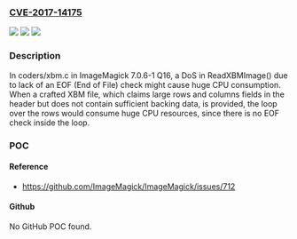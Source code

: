 ### [CVE-2017-14175](https://cve.mitre.org/cgi-bin/cvename.cgi?name=CVE-2017-14175)
![](https://img.shields.io/static/v1?label=Product&message=n%2Fa&color=blue)
![](https://img.shields.io/static/v1?label=Version&message=n%2Fa&color=blue)
![](https://img.shields.io/static/v1?label=Vulnerability&message=n%2Fa&color=brighgreen)

### Description

In coders/xbm.c in ImageMagick 7.0.6-1 Q16, a DoS in ReadXBMImage() due to lack of an EOF (End of File) check might cause huge CPU consumption. When a crafted XBM file, which claims large rows and columns fields in the header but does not contain sufficient backing data, is provided, the loop over the rows would consume huge CPU resources, since there is no EOF check inside the loop.

### POC

#### Reference
- https://github.com/ImageMagick/ImageMagick/issues/712

#### Github
No GitHub POC found.

